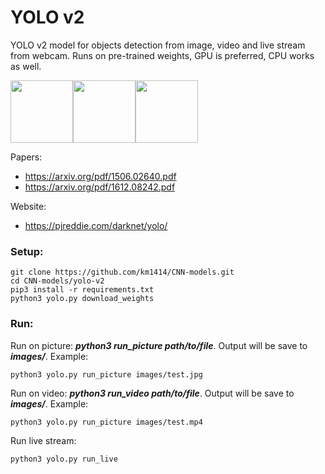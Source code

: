 # YOLO v2


YOLO v2 model for objects detection from image, video and live stream from webcam. 
Runs on pre-trained weights, GPU is preferred, CPU works as well.

<img src="gifs/gif_1.gif" height="100"/><img src="gifs/gif_2.gif" height="100"/><img src="gifs/gif_2.gif" height="100"/>

Papers: 
* https://arxiv.org/pdf/1506.02640.pdf
* https://arxiv.org/pdf/1612.08242.pdf 
    
Website: 
* https://pjreddie.com/darknet/yolo/ <br />

### Setup:

```
git clone https://github.com/km1414/CNN-models.git
cd CNN-models/yolo-v2
pip3 install -r requirements.txt
python3 yolo.py download_weights 
```

### Run:

Run on picture: ***python3 run_picture path/to/file***. Output will be save to ***images/***. Example:
```
python3 yolo.py run_picture images/test.jpg
```
Run on video: ***python3 run_video path/to/file***. Output will be save to ***images/***. Example:
```
python3 yolo.py run_picture images/test.mp4
```
Run live stream:
```
python3 yolo.py run_live
```